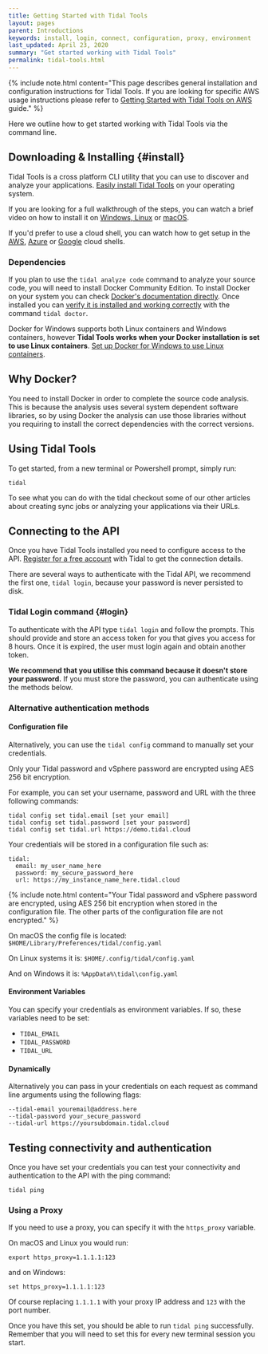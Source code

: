 ```yaml
---
title: Getting Started with Tidal Tools
layout: pages
parent: Introductions
keywords: install, login, connect, configuration, proxy, environment
last_updated: April 23, 2020
summary: "Get started working with Tidal Tools"
permalink: tidal-tools.html
---
```


{% include note.html content="This page describes general installation and
configuration instructions for Tidal Tools. If you are looking for specific AWS
usage instructions please refer to [Getting Started with Tidal Tools on
AWS](tidal-tools-aws.html) guide." %}

Here we outline how to get started working with Tidal Tools via the command
line.

## Downloading & Installing {#install}

Tidal Tools is a cross platform CLI utility that you can use to discover and
analyze your applications. [Easily install Tidal Tools](https://get.tidal.sh)
on your operating system.

If you are looking for a full walkthrough of the steps, you can watch a brief
video on how to install it on [Windows, Linux](https://www.youtube.com/watch?v=t86W7BokqGM) or [macOS](https://www.youtube.com/watch?v=DyHT0mtPcfE).

If you'd prefer to use a cloud shell, you can watch how to get setup in the [AWS](https://www.youtube.com/watch?v=YpX64_uU-Oo),
[Azure](https://www.youtube.com/watch?v=N_o_GSSY0zg) or [Google](https://www.youtube.com/watch?v=lHO5sk54ceo) cloud shells.

### Dependencies

If you plan to use the `tidal analyze code` command to analyze your source code, you will need to install
Docker Community Edition. To install Docker on your system you can check
[Docker's documentation directly](https://docs.docker.com/install/). Once
installed you can [verify it is installed and working
correctly](/troubleshooting.html) with the command `tidal doctor`.

Docker for Windows supports both Linux containers and Windows containers,
however **Tidal Tools works when your Docker installation is set to use
Linux containers**. [Set up Docker for Windows to use Linux
containers](/troubleshooting.html#docker-linux-containers).


## Why Docker?
You need to install Docker in order to complete the source code analysis. This is because the analysis uses several system dependent software libraries, so by using Docker the analysis can use those libraries without you requiring to install the correct dependencies with the correct versions.

## Using Tidal Tools

To get started, from a new terminal or Powershell prompt, simply run:

```
tidal
```

To see what you can do with the tidal checkout some of our other articles about
creating sync jobs or analyzing your applications via their URLs.

## Connecting to the API

Once you have Tidal Tools installed you need to configure access to the API.
[Register for a free account](https://get.tidal.cloud/) with Tidal
to get the connection details.

There are several ways to authenticate with the Tidal API, we
recommend the first one, `tidal login`, because your password is never
persisted to disk.

### Tidal Login command {#login}

To authenticate with the API type `tidal login` and follow the prompts. This
should provide and store an access token for you that gives you access for 8
hours. Once it is expired, the user must login again and obtain another token.

**We recommend that you utilise this command because it doesn't store your
password.** If you must store the password, you can authenticate using the
methods below.

### Alternative authentication methods

#### Configuration file


Alternatively, you can use the `tidal config` command to manually set your
credentials.

Only your Tidal password and vSphere password are encrypted using AES 256 bit encryption.

For example, you can set your username, password and URL with the three
following commands:

```
tidal config set tidal.email [set your email]
tidal config set tidal.password [set your password]
tidal config set tidal.url https://demo.tidal.cloud
```

Your credentials will be stored in a configuration file such as:

```
tidal:
  email: my_user_name_here
  password: my_secure_password_here
  url: https://my_instance_name_here.tidal.cloud
```
{% include note.html content="Your Tidal password and vSphere password are encrypted, using AES 256 bit encryption when stored in the configuration file. The other parts of the configuration file are not encrypted." %}

On macOS the config file is located:
`$HOME/Library/Preferences/tidal/config.yaml`

On Linux systems it is: `$HOME/.config/tidal/config.yaml`

And on Windows it is: `%AppData%\tidal\config.yaml`

#### Environment Variables

You can specify your credentials as environment variables. If so, these
variables need to be set:

- `TIDAL_EMAIL`
- `TIDAL_PASSWORD`
- `TIDAL_URL`

#### Dynamically

Alternatively you can pass in your credentials on each request as command line
arguments using the following flags:

```
--tidal-email youremail@address.here
--tidal-password your_secure_password
--tidal-url https://yoursubdomain.tidal.cloud
```

## Testing connectivity and authentication

Once you have set your credentials you can test your connectivity and
authentication to the API with the ping command:

```
tidal ping
```

### Using a Proxy

If you need to use a proxy, you can specify it with the `https_proxy` variable.

On macOS and Linux you would run:

```
export https_proxy=1.1.1.1:123
```

and on Windows:

```
set https_proxy=1.1.1.1:123
```

Of course replacing `1.1.1.1` with your proxy IP address and `123` with the
port number.

Once you have this set, you should be able to run `tidal ping` successfully.
Remember that you will need to set this for every new terminal session you
start.
